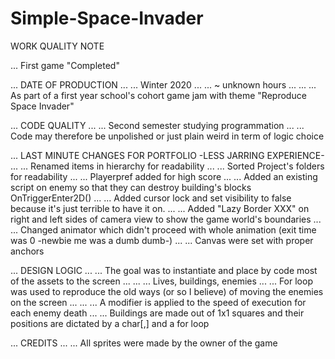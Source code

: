 # Simple-Space-Invader
WORK QUALITY NOTE

... First game "Completed"


... DATE OF PRODUCTION
... ... Winter 2020 
... ... ~ unknown hours
... ... ... As part of a first year school's cohort game jam with theme "Reproduce Space Invader"


... CODE QUALITY
... ... Second semester studying programmation
... ... Code may therefore be unpolished or just plain weird in term of logic choice


... LAST MINUTE CHANGES FOR PORTFOLIO -LESS JARRING EXPERIENCE-
... ... Renamed items in hierarchy for readability
... ... Sorted Project's folders for readability
... ... Playerpref added for high score
... ... Added an existing script on enemy so that they can destroy building's blocks OnTriggerEnter2D()
... ... Added cursor lock and set visibility to false because it's just terrible to have it on.
... ... Added "Lazy Border XXX" on right and left sides of camera view to show the game world's boundaries
... ... Changed animator which didn't proceed with whole animation (exit time was 0 -newbie me was a dumb dumb-)
... ... Canvas were set with proper anchors

... DESIGN LOGIC
... ... The goal was to instantiate and place by code most of the assets to the screen
... ... ... Lives, buildings, enemies
... ... For loop was used to reproduce the old ways (or so I believe) of moving the enemies on the screen
... ... ... A modifier is applied to the speed of execution for each enemy death
... ... Buildings are made out of 1x1 squares and their positions are dictated by a char[,] and a for loop


... CREDITS
... ... All sprites were made by the owner of the game

